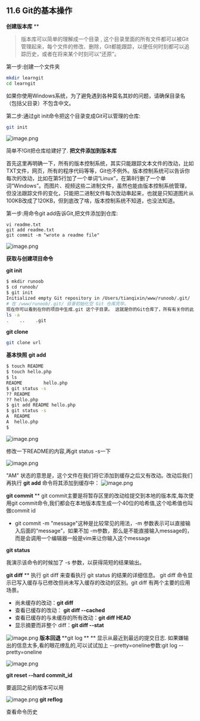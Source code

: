 ## 11.6 Git的基本操作

**创建版本库**
**
> 版本库可以简单的理解成一个目录 , 这个目录里面的所有文件都可以被Git管理起来，每个文件的修改、删除，Git都能跟踪，以便任何时刻都可以追踪历史，或者在将来某个时刻可以“还原”。
> 

第一步:创建一个文件夹
```bash
mkdir learngit
cd learngit
```

如果你使用Windows系统，为了避免遇到各种莫名其妙的问题，请确保目录名（包括父目录）不包含中文。

第二步:通过git init命令把这个目录变成Git可以管理的仓库:

```bash
git init
```
![image.png](https://cdn.nlark.com/yuque/0/2019/png/194309/1554801256653-5897da5c-768d-479e-9d48-35cdab95f0ca.png#align=left&display=inline&height=91&name=image.png&originHeight=114&originWidth=1166&size=12311&status=done&width=933)

简单不!Git把仓库给建好了.
**把文件添加到版本库**

首先这里再明确一下，所有的版本控制系统，其实只能跟踪文本文件的改动，比如TXT文件，网页，所有的程序代码等等，Git也不例外。版本控制系统可以告诉你每次的改动，比如在第5行加了一个单词“Linux”，在第8行删了一个单词“Windows”。而图片、视频这些二进制文件，虽然也能由版本控制系统管理，但没法跟踪文件的变化，只能把二进制文件每次改动串起来，也就是只知道图片从100KB改成了120KB，但到底改了啥，版本控制系统不知道，也没法知道。

第一步:用命令git add告诉Git,把文件添加到仓库:

```
vi readme.txt
git add readme.txt
git commit -m "wrote a readme file"
```
![image.png](https://cdn.nlark.com/yuque/0/2019/png/194309/1554802287598-7b216fdc-98b5-4f67-9e70-57b5ca10593d.png#align=left&display=inline&height=186&name=image.png&originHeight=232&originWidth=1196&size=30559&status=done&width=957)

**获取与创建项目命令**

**git init**

```bash
$ mkdir runoob
$ cd runoob/
$ git init
Initialized empty Git repository in /Users/tianqixin/www/runoob/.git/
# 在 /www/runoob/.git/ 目录初始化空 Git 仓库完毕。
现在你可以看到在你的项目中生成.git 这个子目录。 这就是你的Git仓库了，所有有关你的此项目的快照数据都存放在这里。
ls -a
.    ..    .git
```

**git clone**

```bash
git clone url
```
**基本快照**
**git add**

```bash
$ touch README
$ touch hello.php
$ ls
README        hello.php
$ git status -s
?? README
?? hello.php
$ git add README hello.php
$ git status -s
A  README
A  hello.php
$ 
```

![image.png](https://cdn.nlark.com/yuque/0/2019/png/194309/1554803510470-2957aa32-e293-4919-b7a8-3e2f39d4e6d1.png#align=left&display=inline&height=216&name=image.png&originHeight=270&originWidth=719&size=25369&status=done&width=575)

修改一下README的内容,再git status -s一下

![image.png](https://cdn.nlark.com/yuque/0/2019/png/194309/1554803697812-16c2df9c-4698-43f1-ada8-9e405edfd820.png#align=left&display=inline&height=68&name=image.png&originHeight=85&originWidth=723&size=7964&status=done&width=578)

"AM" 状态的意思是，这个文件在我们将它添加到缓存之后又有改动。改动后我们再执行 **git add** 命令将其添加到缓存中：
![image.png](https://cdn.nlark.com/yuque/0/2019/png/194309/1554803791878-b763dcf4-4be8-4ff2-8b86-bd63d3d1fffb.png#align=left&display=inline&height=120&name=image.png&originHeight=150&originWidth=718&size=15091&status=done&width=574)

**git commit**
**
git commit主要是将暂存区里的改动给提交到本地的版本库,每次使用git commit命令,我们都会在本地版本库生成一个40位的哈希值,这个哈希值也叫做commit id

- git commit -m "message"这种是比较常见的用法，-m 参数表示可以直接输入后面的“message”，如果不加 -m参数，那么是不能直接输入message的，而是会调用一个编辑器一般是vim来让你输入这个message

**git status**

我演示该命令的时候加了 -s 参数，以获得简短的结果输出。

**git diff**
**
执行 git diff 来查看执行 git status 的结果的详细信息。
git diff 命令显示已写入缓存与已修改但尚未写入缓存的改动的区别。git diff 有两个主要的应用场景。

- 尚未缓存的改动：**git diff**
- 查看已缓存的改动： **git diff --cached**
- 查看已缓存的与未缓存的所有改动：**git diff HEAD**
- 显示摘要而非整个 diff：**git diff --stat**

![image.png](https://cdn.nlark.com/yuque/0/2019/png/194309/1554804022020-63699ea8-c533-4c49-a876-1e77297a940a.png#align=left&display=inline&height=284&name=image.png&originHeight=355&originWidth=719&size=33809&status=done&width=575)
**版本回退**
**git log **
**
显示从最近到最远的提交日志.
如果嫌输出的信息太多,看的眼花缭乱的,可以试试加上 --pretty=oneline参数:git log --pretty=oneline

![image.png](https://cdn.nlark.com/yuque/0/2019/png/194309/1554869889054-21c8aa8c-36d9-4f0f-9e4a-8197e998c472.png#align=left&display=inline&height=150&name=image.png&originHeight=188&originWidth=719&size=24190&status=done&width=575)

**git reset --hard commit_id**

要返回之前的版本可以用

![image.png](https://cdn.nlark.com/yuque/0/2019/png/194309/1554871908222-e4c6d8ea-5d2f-4c27-9449-5e0d1cd36fd1.png#align=left&display=inline&height=301&name=image.png&originHeight=377&originWidth=718&size=50234&status=done&width=574)
**git reflog**

查看命令历史